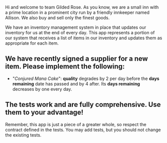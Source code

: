 Hi and welcome to team Gilded Rose. As you know, we are a small inn with a prime location in a
prominent city run by a friendly innkeeper named Allison. We also buy and sell only the finest goods.

We have an inventory management system in place that updates our inventory for us at the end
of every day. This app represents a portion of our system that receives a list of items in our inventory and updates them as appropriate for each item.

## We have recently signed a supplier for a new item. Please implement the following:

  - "*Conjured Mana Cake*": **quality** degrades by 2 per day before the **days remaining**
    date has passed and by 4 after. Its **days remaining** decreases by one every day.

## The tests work and are fully comprehensive. Use them to your advantage!

Remember, this app is just a piece of a greater whole, so respect the contract defined in the tests.
You may add tests, but you should not change the existing tests.
